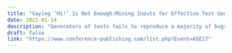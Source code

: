 ```yaml
---
title: "Saying ’Hi!’ Is Not Enough:Mining Inputs for Effective Test Generation"
date: 2022-01-14
description: "Generators of tests fails to reproduce a majority of bugs (see [5]). This is explained by the fact that generator tends at using wrong inputs. For instance, most of generator use random generated values or values from a predefined pool. But this techniques do not obtain good results because programs use domain-specific data formats. Usually, generated inputs tends to not trigger deep codes because they do not pass the sanity-check from the domain. Toffola et al. presents TestMiner, a novel techniques to address this issue. Their technique is to exploit the knowledge inside existing tests (amplification) to generate proper input. This approach is devised into two steps: 1) It extracts existing literals from tests and index them for a quick retrieval; 2) the test generator queries this index for a given method call. The approach first analyze statically the program. It extracts from this analysis input values associated with a context. A context might be anything that can be represented as a bag of words. In their approach, they choose to use the full qualified name of methods. For each literals, the analysis returns a set of call site tuples Sc. A call site tuples is three elements: the qualified names of the type that defines the method called, the name of the method called and the literals used as input. From Sc, they build a bag of word that summarizes the context. They put context into an HashMap. They assign a specific weigh to each word of bags, because some of them are more relevant than others. For instance, we have the following context: ({org, sql, parser}; \"SELECT x FROM y\"). The word sql contains more information about the context than the word org, which is a common package. To leverage this, they compute the term frequency-inverse document frequency for each words. They use a specific Hash function for the indexing: Simhashing, which allows TestMiner to assign similar hash to similar values. TestMiner retrieves string values for a test generator. First, it assign a weight to the query. The used weight function is prioritizing uncommon words. The search algorithm used is the presented by Manku et al. [6]. Named searchSimhash, the algorithm returns a mapping between string and a list of integers. The algorithm selects multiple indices. This is allow to have all indices of string values that differ of a given number of bits from the querried hash. The more this value is high, the more the algorithm returns values. They implement TestMiner in Randoop, a state-of-the-art generator of test in Java [7]. Their implementation is a web server, that allows to modify only one hundred lines of code in Randoop. They learned data from 3,601 Java projects from the Maven Central Repository, which results with 263,276 string values in 37,821 different contexts. They used 40 classes from 18 Java projects to evaluate the effectiveness of tests generated with the help of TestMiner. Then, they generated 10 test suites using only Randoop and Random enhanced with TestMiner, and compare the branch coverage obtained, computed with JaCoCo. It results that using TestMiner with Randoop increase the coverage for thirty classes and decreases it for two classes. On average, the relative improvement is 21%. TestMiner provides results examples that fit real contract such as IBAN, SQL, Network address, or E-mail. TestMiner has an overhead of 55% in time consumption."
draft: false
link: "https://www.conference-publishing.com/list.php?Event=ASE17"
---
```

